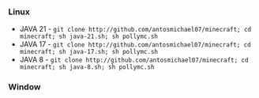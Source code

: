 ### Linux

- JAVA 21 - `git clone http://github.com/antosmichael07/minecraft; cd minecraft; sh java-21.sh; sh pollymc.sh`
- JAVA 17 - `git clone http://github.com/antosmichael07/minecraft; cd minecraft; sh java-17.sh; sh pollymc.sh`
- JAVA 8 - `git clone http://github.com/antosmichael07/minecraft; cd minecraft; sh java-8.sh; sh pollymc.sh`

### Window
